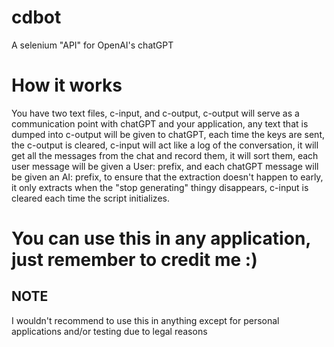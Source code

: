# cdbot
A selenium "API" for OpenAI's chatGPT

# How it works
You have two text files, c-input, and c-output, c-output will serve as a communication point with chatGPT and your application, any text that is dumped into c-output will be given to chatGPT, each time the keys are sent, the c-output is cleared, c-input will act like a log of the conversation, it will get all the messages from the chat and record them, it will sort them, each user message will be given a User: prefix, and each chatGPT message will be given an AI: prefix, to ensure that the extraction doesn't happen to early, it only extracts when the "stop generating" thingy disappears, c-input is cleared each time the script initializes.

# You can use this in any application, just remember to credit me :)

## NOTE
I wouldn't recommend to use this in anything except for personal applications and/or testing due to legal reasons
